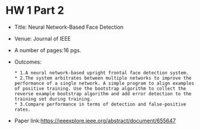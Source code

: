 # HW 1 Part 2
  
* Title: Neural Network-Based Face Detection
* Venue: Journal of IEEE
* A number of pages:16 pgs.
* Outcomes:
      
      * 1.A neural network-based upright frontal face detection system.
      * 2.The system arbitrates between multiple networks to improve the performance of a single network. A simple program to align examples of positive training. Use the bootstrap algorithm to collect the reverse example bootstrap algorithm and add error detection to the training set during training.
      * 3.Compare performance in terms of detection and false-positive rates.      
* Paper link:https://ieeexplore.ieee.org/abstract/document/655647
